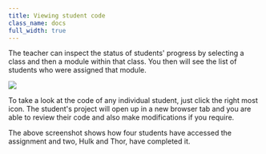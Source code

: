 ```yaml
---
title: Viewing student code
class_name: docs
full_width: true
---
```


The teacher can inspect the status of students' progress by selecting a class and then a module within that class. You then will see the list of students who were assigned that module.

![](docs/education/class-view-code.png)

To take a look at the code of any individual student, just click the right most icon. The student's project will open up in a new browser tab and you are able to review their code and also make modifications if you require.

The above screenshot shows how four students have accessed the assignment and two, Hulk and Thor, have completed it.

